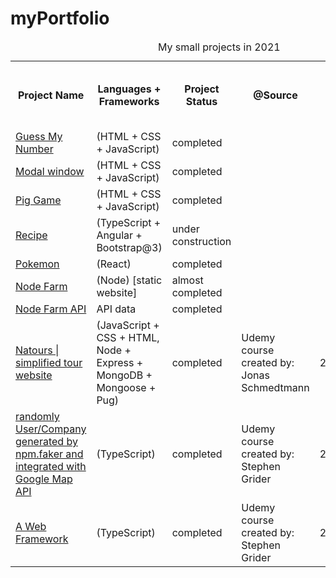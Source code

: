 # myPortfolio

<table>
  <caption>My small projects in 2021</caption>
  <tr>
    <th scope = "col">Project Name</th>
    <th scope = "col">Languages + Frameworks</th>
    <th scope = "col">Project Status</th>
    <th scope = "col">@Source</th>
    <th scope = 'col'>Date</th>
    <th scope = 'col'>Link to my code on GitHub</th>
  </tr>
  <tr>
    <td><a href = "https://appleearth008.github.io/myPortfolio/August/GuessMyNumber/index.html">Guess My Number</a></td>
    <td>(HTML + CSS + JavaScript)</td>
    <td>completed</td>
  </tr>
  <tr>
    <td><a href = "https://appleearth008.github.io/myPortfolio/August/Modal/index.html">Modal window</a></td>
    <td>(HTML + CSS + JavaScript)</td>
    <td>completed</td>
  </tr>
  <tr>
    <td><a href = "https://appleearth008.github.io/myPortfolio/August/PigGame/index.html">Pig Game</a></td>
    <td>(HTML + CSS + JavaScript)</td>
    <td>completed</td>
  </tr>
  <tr>
    <td><a href = "https://appleearth008.github.io/myPortfolio/August/recipeAngular/index.html#">Recipe</a></td>
    <td>(TypeScript + Angular + Bootstrap@3)</td>
    <td>under construction</td>
  </tr>
  <tr>
    <td><a href = "https://appleearth008.github.io/myPortfolio/September/pokemon_done/index.html">Pokemon</a></td>
    <td>(React)</td>
    <td>completed</td>
  </tr>
  <tr>
    <td><a href = "https://applesleep-nodefarm.azurewebsites.net/overview">Node Farm</a></td>
    <td>(Node) [static website] </td>
    <td>almost completed</td>
  </tr>
  <tr>
    <td><a href = "https://applesleep-nodefarm.azurewebsites.net/api">Node Farm API</a></td>
    <td>API data </td>
    <td>completed</td>
  </tr>
  <tr>
    <td><a href = "https://natours-apple-bay.herokuapp.com/">Natours | simplified tour website</a></td>
    <td>(JavaScript + CSS + HTML, Node + Express + MongoDB + Mongoose + Pug)</td>
    <td>completed</td>
    <td>Udemy course created by: Jonas Schmedtmann</td>
    <td>2021/09/23</td>
  </tr>
  <tr>
    <td><a href = "https://suspicious-tereshkova-e10f7f.netlify.app/">randomly User/Company generated by npm.faker and integrated with Google Map API</a></td>
    <td>(TypeScript)</td>
    <td>completed</td>
    <td>Udemy course created by: Stephen Grider</td>
    <td>2021/09/26</td>
    <td><a href="https://github.com/appleearth008/TypeScript-Maps">My Code</a></td>
  </tr>
  <tr>
    <td><a href = "https://musing-newton-197b1a.netlify.app/">A Web Framework</a></td>
    <td>(TypeScript)</td>
    <td>completed</td>
    <td>Udemy course created by: Stephen Grider</td>
    <td>2021/09/28</td>
    <td><a href="https://github.com/appleearth008/TypeScript-webs">My Code</a></td>
  </tr>
  
</table>
